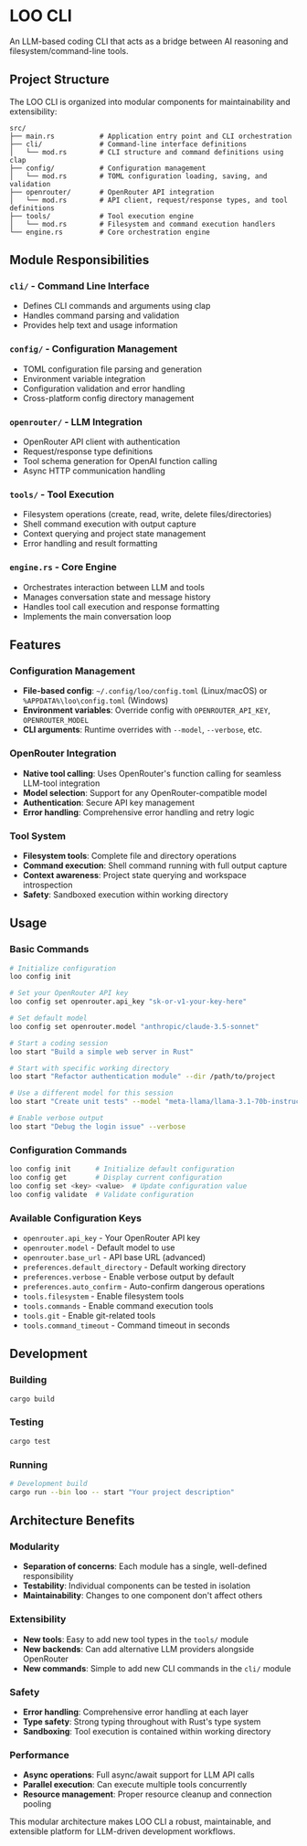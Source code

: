# LOO CLI

An LLM-based coding CLI that acts as a bridge between AI reasoning and filesystem/command-line tools.

## Project Structure

The LOO CLI is organized into modular components for maintainability and extensibility:

```
src/
├── main.rs           # Application entry point and CLI orchestration
├── cli/              # Command-line interface definitions
│   └── mod.rs        # CLI structure and command definitions using clap
├── config/           # Configuration management
│   └── mod.rs        # TOML configuration loading, saving, and validation
├── openrouter/       # OpenRouter API integration
│   └── mod.rs        # API client, request/response types, and tool definitions
├── tools/            # Tool execution engine
│   └── mod.rs        # Filesystem and command execution handlers
└── engine.rs         # Core orchestration engine
```

## Module Responsibilities

### `cli/` - Command Line Interface
- Defines CLI commands and arguments using clap
- Handles command parsing and validation
- Provides help text and usage information

### `config/` - Configuration Management
- TOML configuration file parsing and generation
- Environment variable integration
- Configuration validation and error handling
- Cross-platform config directory management

### `openrouter/` - LLM Integration
- OpenRouter API client with authentication
- Request/response type definitions
- Tool schema generation for OpenAI function calling
- Async HTTP communication handling

### `tools/` - Tool Execution
- Filesystem operations (create, read, write, delete files/directories)
- Shell command execution with output capture
- Context querying and project state management
- Error handling and result formatting

### `engine.rs` - Core Engine
- Orchestrates interaction between LLM and tools
- Manages conversation state and message history
- Handles tool call execution and response formatting
- Implements the main conversation loop

## Features

### Configuration Management
- **File-based config**: `~/.config/loo/config.toml` (Linux/macOS) or `%APPDATA%\loo\config.toml` (Windows)
- **Environment variables**: Override config with `OPENROUTER_API_KEY`, `OPENROUTER_MODEL`
- **CLI arguments**: Runtime overrides with `--model`, `--verbose`, etc.

### OpenRouter Integration
- **Native tool calling**: Uses OpenRouter's function calling for seamless LLM-tool integration
- **Model selection**: Support for any OpenRouter-compatible model
- **Authentication**: Secure API key management
- **Error handling**: Comprehensive error handling and retry logic

### Tool System
- **Filesystem tools**: Complete file and directory operations
- **Command execution**: Shell command running with full output capture
- **Context awareness**: Project state querying and workspace introspection
- **Safety**: Sandboxed execution within working directory

## Usage

### Basic Commands

```bash
# Initialize configuration
loo config init

# Set your OpenRouter API key
loo config set openrouter.api_key "sk-or-v1-your-key-here"

# Set default model
loo config set openrouter.model "anthropic/claude-3.5-sonnet"

# Start a coding session
loo start "Build a simple web server in Rust"

# Start with specific working directory
loo start "Refactor authentication module" --dir /path/to/project

# Use a different model for this session
loo start "Create unit tests" --model "meta-llama/llama-3.1-70b-instruct"

# Enable verbose output
loo start "Debug the login issue" --verbose
```

### Configuration Commands

```bash
loo config init      # Initialize default configuration
loo config get       # Display current configuration
loo config set <key> <value>  # Update configuration value
loo config validate  # Validate configuration
```

### Available Configuration Keys

- `openrouter.api_key` - Your OpenRouter API key
- `openrouter.model` - Default model to use
- `openrouter.base_url` - API base URL (advanced)
- `preferences.default_directory` - Default working directory
- `preferences.verbose` - Enable verbose output by default
- `preferences.auto_confirm` - Auto-confirm dangerous operations
- `tools.filesystem` - Enable filesystem tools
- `tools.commands` - Enable command execution tools
- `tools.git` - Enable git-related tools
- `tools.command_timeout` - Command timeout in seconds

## Development

### Building

```bash
cargo build
```

### Testing

```bash
cargo test
```

### Running

```bash
# Development build
cargo run --bin loo -- start "Your project description"
```

## Architecture Benefits

### Modularity
- **Separation of concerns**: Each module has a single, well-defined responsibility
- **Testability**: Individual components can be tested in isolation
- **Maintainability**: Changes to one component don't affect others

### Extensibility
- **New tools**: Easy to add new tool types in the `tools/` module
- **New backends**: Can add alternative LLM providers alongside OpenRouter
- **New commands**: Simple to add new CLI commands in the `cli/` module

### Safety
- **Error handling**: Comprehensive error handling at each layer
- **Type safety**: Strong typing throughout with Rust's type system
- **Sandboxing**: Tool execution is contained within working directory

### Performance
- **Async operations**: Full async/await support for LLM API calls
- **Parallel execution**: Can execute multiple tools concurrently
- **Resource management**: Proper resource cleanup and connection pooling

This modular architecture makes LOO CLI a robust, maintainable, and extensible platform for LLM-driven development workflows.